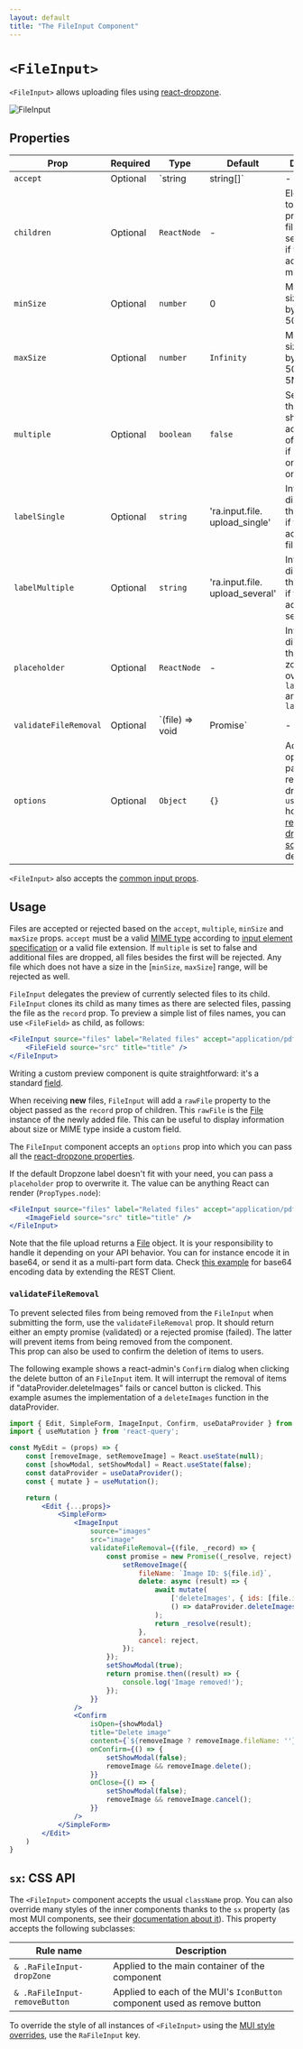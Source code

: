 ```yaml
---
layout: default
title: "The FileInput Component"
---
```


# `<FileInput>`

`<FileInput>` allows uploading files using [react-dropzone](https://github.com/okonet/react-dropzone).

![FileInput](./img/file-input.png)

## Properties

| Prop                  | Required | Type                             | Default                         | Description                                                                                                                                                                                  |
|-----------------------|----------|----------------------------------|---------------------------------|----------------------------------------------------------------------------------------------------------------------------------------------------------------------------------------------|
| `accept`              | Optional | `string                          | string[]`                       | -                                                                                                                                                                                            | Accepted file type(s), e. g. 'application/json,video/*' or 'application/vnd.openxmlformats-officedocument.spreadsheetml.sheet'. If left empty, all file types are accepted. Equivalent of the `accept` attribute of an `<input type="file">`. See [MDN input docs](https://developer.mozilla.org/en-US/docs/Web/HTML/Element/input/file#accept) for syntax and examples. |
| `children`            | Optional | `ReactNode`                      | -                               | Element used to display the preview of a file (cloned several times if the select accepts multiple files).                                                                                   |
| `minSize`             | Optional | `number`                         | 0                               | Minimum file size (in bytes), e.g. 5000 for 5KB                                                                                                                                              |
| `maxSize`             | Optional | `number`                         | `Infinity`                      | Maximum file size (in bytes), e.g. 5000000 for 5MB                                                                                                                                           |
| `multiple`            | Optional | `boolean`                        | `false`                         | Set to true if the input should accept a list of files, false if it should only accept one file                                                                                              |
| `labelSingle`         | Optional | `string`                         | 'ra.input.file. upload_single'  | Invite displayed in the drop zone if the input accepts one file                                                                                                                              |
| `labelMultiple`       | Optional | `string`                         | 'ra.input.file. upload_several' | Invite displayed in the drop zone if the input accepts several files                                                                                                                         |
| `placeholder`         | Optional | `ReactNode`                      | -                               | Invite displayed in the drop zone, overrides `labelSingle` and `labelMultiple`                                                                                                               |
| `validateFileRemoval` | Optional | `(file) => void | Promise<void>` | -                               | Allows to cancel the removal of files                                                                                                                                                        |
| `options`             | Optional | `Object`                         | `{}`                            | Additional options passed to react-dropzone's `useDropzone()` hook. See [the react-dropzone source](https://github.com/react-dropzone/react-dropzone/blob/master/src/index.js)  for details. |

`<FileInput>` also accepts the [common input props](./Inputs.md#common-input-props).

## Usage

Files are accepted or rejected based on the `accept`, `multiple`, `minSize` and `maxSize` props. `accept` must be a valid [MIME type](https://www.iana.org/assignments/media-types/media-types.xhtml) according to [input element specification](https://www.w3.org/wiki/HTML/Elements/input/file) or a valid file extension. If `multiple` is set to false and additional files are dropped, all files besides the first will be rejected. Any file which does not have a size in the [`minSize`, `maxSize`] range, will be rejected as well.

`FileInput` delegates the preview of currently selected files to its child. `FileInput` clones its child as many times as there are selected files, passing the file as the `record` prop. To preview a simple list of files names, you can use `<FileField>` as child, as follows:

```jsx
<FileInput source="files" label="Related files" accept="application/pdf">
    <FileField source="src" title="title" />
</FileInput>
```

Writing a custom preview component is quite straightforward: it's a standard [field](./Fields.md#writing-your-own-field-component).

When receiving **new** files, `FileInput` will add a `rawFile` property to the object passed as the `record` prop of children. This `rawFile` is the [File](https://developer.mozilla.org/en-US/docs/Web/API/File) instance of the newly added file. This can be useful to display information about size or MIME type inside a custom field.

The `FileInput` component accepts an `options` prop into which you can pass all the [react-dropzone properties](https://react-dropzone.netlify.com/#proptypes).

If the default Dropzone label doesn't fit with your need, you can pass a `placeholder` prop to overwrite it. The value can be anything React can render (`PropTypes.node`):

```jsx
<FileInput source="files" label="Related files" accept="application/pdf" placeholder={<p>Drop your file here</p>}>
    <ImageField source="src" title="title" />
</FileInput>
```

Note that the file upload returns a [File](https://developer.mozilla.org/en/docs/Web/API/File) object. It is your responsibility to handle it depending on your API behavior. You can for instance encode it in base64, or send it as a multi-part form data. Check [this example](./DataProviders.md#handling-file-uploads) for base64 encoding data by extending the REST Client.

### `validateFileRemoval`

To prevent selected files from being removed from the `FileInput` when submitting the form, use the `validateFileRemoval` prop. It should return either an empty promise (validated) or a rejected promise (failed). The latter will prevent items from being removed from the component.  
This prop can also be used to confirm the deletion of items to users.

The following example shows a react-admin's `Confirm` dialog when clicking the delete button of an `FileInput` item. It will interrupt the removal of items if "dataProvider.deleteImages" fails or cancel button is clicked.
This example asumes the implementation of a `deleteImages` function in the dataProvider.

```jsx
import { Edit, SimpleForm, ImageInput, Confirm, useDataProvider } from 'react-admin';
import { useMutation } from 'react-query';

const MyEdit = (props) => {
    const [removeImage, setRemoveImage] = React.useState(null);
    const [showModal, setShowModal] = React.useState(false);
    const dataProvider = useDataProvider();
    const { mutate } = useMutation();

    return (
        <Edit {...props}>
            <SimpleForm>
                <ImageInput
                    source="images"
                    src="image"
                    validateFileRemoval={(file, _record) => {
                        const promise = new Promise((_resolve, reject) => {
                            setRemoveImage({
                                fileName: `Image ID: ${file.id}`,
                                delete: async (result) => {
                                    await mutate(
                                        ['deleteImages', { ids: [file.id] }],
                                        () => dataProvider.deleteImages({ ids: [file.id] })
                                    );
                                    return _resolve(result);
                                },
                                cancel: reject,
                            });
                        });
                        setShowModal(true);
                        return promise.then((result) => {
                            console.log('Image removed!');
                        });
                    }}
                />
                <Confirm
                    isOpen={showModal}
                    title="Delete image"
                    content={`${removeImage ? removeImage.fileName: ''} will be deleted`}
                    onConfirm={() => {
                        setShowModal(false);
                        removeImage && removeImage.delete();
                    }}
                    onClose={() => {
                        setShowModal(false);
                        removeImage && removeImage.cancel();
                    }}
                />
            </SimpleForm>
        </Edit>
    )
}
```

## `sx`: CSS API

The `<FileInput>` component accepts the usual `className` prop. You can also override many styles of the inner components thanks to the `sx` property (as most MUI components, see their [documentation about it](https://mui.com/customization/how-to-customize/#overriding-nested-component-styles)). This property accepts the following subclasses:

| Rule name                     | Description                                                                |
|-------------------------------|----------------------------------------------------------------------------|
| `& .RaFileInput-dropZone`     | Applied to the main container of the component                             |
| `& .RaFileInput-removeButton` | Applied to each of the MUI's `IconButton` component used as remove button  |

To override the style of all instances of `<FileInput>` using the [MUI style overrides](https://mui.com/customization/globals/#css), use the `RaFileInput` key.
